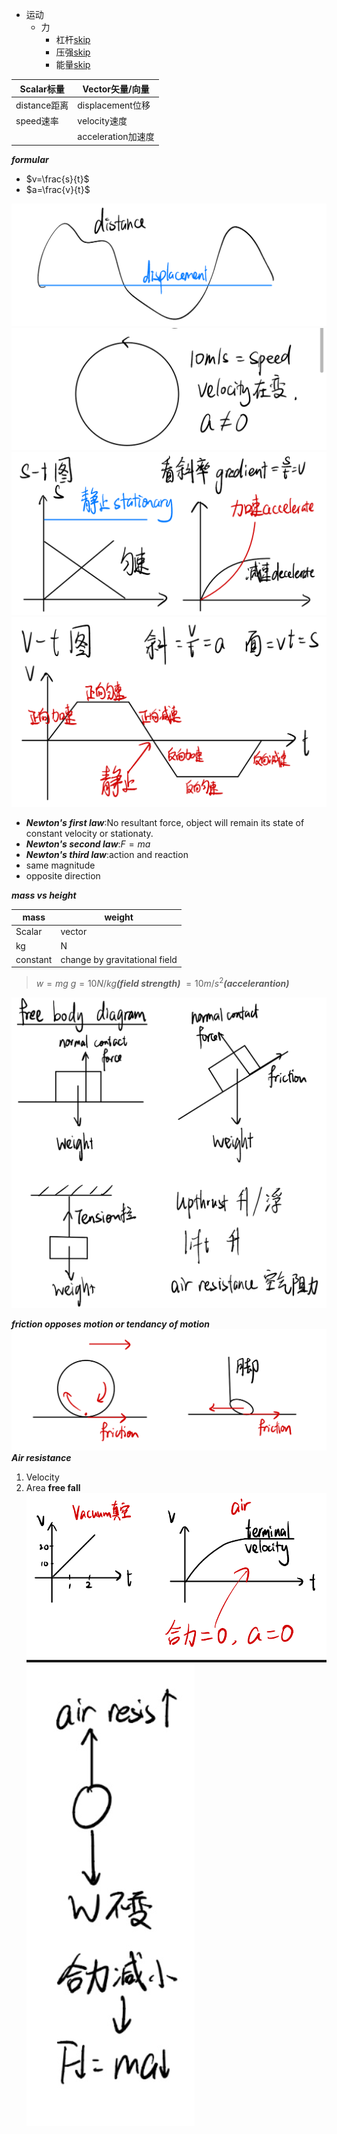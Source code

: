 - 运动
    - 力
		- 杠杆[skip](Physics-Lesson-2.1.md)
		- 压强[skip](Physics-Lesson-2.2.md)
		- 能量[skip](Physics-Lesson-2.3.md)

| Scalar标量   | Vector矢量/向量     |
| ---------- | --------------- |
| distance距离 | displacement位移  |
| speed速率    | velocity速度      |
|            | acceleration加速度 |
***formular***
- $v=\frac{s}{t}$
- $a=\frac{v}{t}$

![alt distance-and-velocity](Screenshot_20250122-190104.png)
![alt clicle](Screenshot_20250122-190552.png)
![](Screenshot_20250122-191144.png)
![](Screenshot_20250122-191151.png)

- ***Newton's first law***:No resultant force, object will remain its state of constant velocity or stationaty.
- ***Newton's second law***:$F=ma$
- ***Newton's third law***:action and reaction
 - same magnitude
 - opposite direction

***mass vs height***

| mass     | weight                        |
| -------- | ----------------------------- |
| Scalar   | vector                        |
| kg       | N                             |
| constant | change by gravitational field |

 >$w = mg$
 >$g = 10N/kg$***(field strength)***
 >   $=10m/s^2$***(accelerantion)***

![](Screenshot_20250122-203427.png)

***friction opposes motion or tendancy of motion***
![](Screenshot_20250122-203736.png)
***Air resistance***
1. Velocity
2. Area
**free fall**
  ![](Screenshot_20250122-204213.png)
  ![](Screenshot_20250122-204522.png)